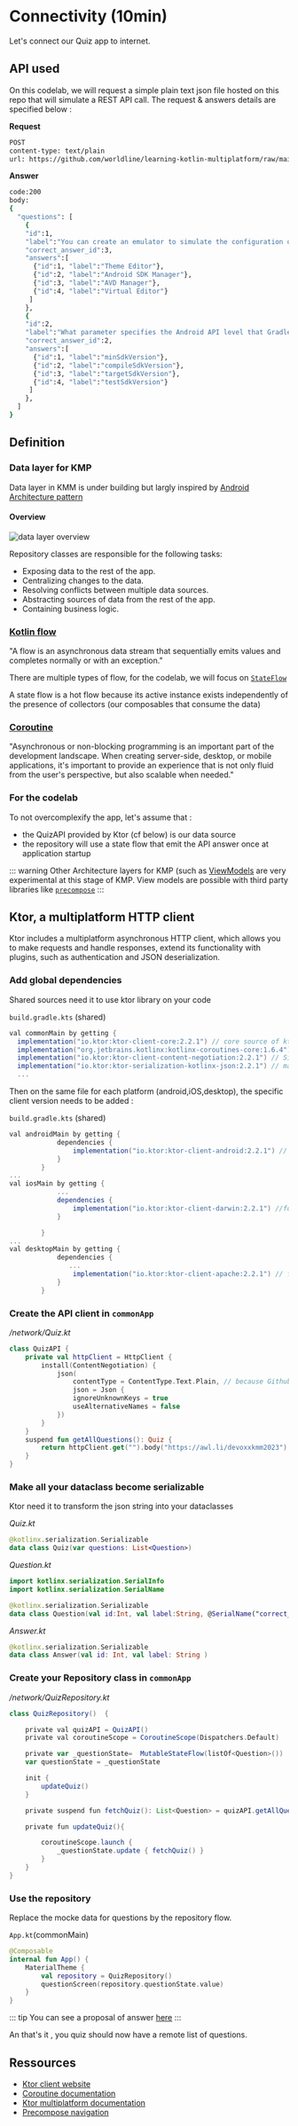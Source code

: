 # Connectivity (10min)

Let's connect our Quiz app to internet. 

## API used

On this codelab, we will request a simple plain text json file hosted on this repo that will simulate a REST API call.
The request & answers details are specified below :

**Request**
```bash
POST
content-type: text/plain  
url: https://github.com/worldline/learning-kotlin-multiplatform/raw/main/quiz.json
```

**Answer**

```bash
code:200
body: 
{
  "questions": [
    { 
    "id":1, 
    "label":"You can create an emulator to simulate the configuration of a particular type of Android device using a tool like", 
    "correct_answer_id":3, 
    "answers":[
      {"id":1, "label":"Theme Editor"},
      {"id":2, "label":"Android SDK Manager"},
      {"id":3, "label":"AVD Manager"},
      {"id":4, "label":"Virtual Editor"}
     ]
    },
    {
    "id":2, 
    "label":"What parameter specifies the Android API level that Gradle should use to compile your app?", 
    "correct_answer_id":2, 
    "answers":[
      {"id":1, "label":"minSdkVersion"},
      {"id":2, "label":"compileSdkVersion"},
      {"id":3, "label":"targetSdkVersion"},
      {"id":4, "label":"testSdkVersion"}
     ]
    },
  ]
}
```


## Definition 
### Data layer for KMP

Data layer in KMM is under building but largly inspired by [Android Architecture pattern]("https://developer.android.com/topic/architecture/data-layer")

#### Overview

![data layer overview](../assets/images/data_layer.png)

Repository classes are responsible for the following tasks:
  * Exposing data to the rest of the app.
  * Centralizing changes to the data.
  * Resolving conflicts between multiple data sources.
  * Abstracting sources of data from the rest of the app.
  * Containing business logic.

### [Kotlin flow](https://kotlinlang.org/api/kotlinx.coroutines/kotlinx-coroutines-core/kotlinx.coroutines.flow/-flow/)

"A flow is an asynchronous data stream that sequentially emits values and completes normally or with an exception."

There are multiple types of flow, for the codelab, we will focus on [`StateFlow`](https://kotlinlang.org/api/kotlinx.coroutines/kotlinx-coroutines-core/kotlinx.coroutines.flow/-state-flow/)

A state flow is a hot flow because its active instance exists independently of the presence of collectors (our composables that consume the data)

### [Coroutine](https://kotlinlang.org/docs/coroutines-overview.html)

"Asynchronous or non-blocking programming is an important part of the development landscape. When creating server-side, desktop, or mobile applications, it's important to provide an experience that is not only fluid from the user's perspective, but also scalable when needed."

### For the codelab

To not overcomplexify the app, let's assume that :
  * the QuizAPI provided by Ktor (cf below) is our data source
  * the repository will use a state flow that emit the API answer once at application startup

::: warning
  Other Architecture layers for KMP (such as [ViewModels](https://developer.android.com/topic/libraries/architecture/viewmodel) are very experimental at this stage of KMP. View models are possible with third party libraries like [`precompose`]('https://tlaster.github.io/PreCompose/')
:::

## Ktor, a multiplatform HTTP client

Ktor includes a multiplatform asynchronous HTTP client, which allows you to make requests and handle responses, extend its functionality with plugins, such as authentication and JSON deserialization. 

### Add global dependencies

Shared sources need it to use ktor library on your code

`build.gradle.kts` (shared) 
```groovy
val commonMain by getting {
  implementation("io.ktor:ktor-client-core:2.2.1") // core source of ktor
  implementation("org.jetbrains.kotlinx:kotlinx-coroutines-core:1.6.4") // For making asynchronous calls
  implementation("io.ktor:ktor-client-content-negotiation:2.2.1") // Simplify handling of content type based deserialization 
  implementation("io.ktor:ktor-serialization-kotlinx-json:2.2.1") // make your dataclasses serializable
  ...
```

Then on the same file for each platform (android,iOS,desktop), the specific client version needs to be added :

`build.gradle.kts` (shared) 
```groovy
val androidMain by getting {
            dependencies {
                implementation("io.ktor:ktor-client-android:2.2.1") // for Android
            }
        }
...
val iosMain by getting {
            ...
            dependencies {
                implementation("io.ktor:ktor-client-darwin:2.2.1") //for iOS
            }

        }
...
val desktopMain by getting {
            dependencies {
               ...
                implementation("io.ktor:ktor-client-apache:2.2.1") // for Desktop
            }
        }
```

### Create the API client in `commonApp`

*/network/Quiz.kt*
``` kotlin
class QuizAPI {
    private val httpClient = HttpClient {
        install(ContentNegotiation) {
            json(
                contentType = ContentType.Text.Plain, // because Github is not returning an 'application/json' header
                json = Json {
                ignoreUnknownKeys = true
                useAlternativeNames = false
            })
        }
    }
    suspend fun getAllQuestions(): Quiz {
        return httpClient.get("").body("https://awl.li/devoxxkmm2023")
    }
}
```

### Make all your dataclass become serializable

Ktor need it to transform the json string into your dataclasses

*Quiz.kt*
```kotlin
@kotlinx.serialization.Serializable
data class Quiz(var questions: List<Question>)
```

*Question.kt*
```kotlin
import kotlinx.serialization.SerialInfo
import kotlinx.serialization.SerialName

@kotlinx.serialization.Serializable
data class Question(val id:Int, val label:String, @SerialName("correct_answer_id") val correctAnswerId:Int, val answers:List<Answer>)
```

*Answer.kt*
```kotlin
@kotlinx.serialization.Serializable
data class Answer(val id: Int, val label: String )
```

 ### Create your Repository class in `commonApp`

*/network/QuizRepository.kt*
```groovy
class QuizRepository()  {

    private val quizAPI = QuizAPI()
    private val coroutineScope = CoroutineScope(Dispatchers.Default)

    private var _questionState=  MutableStateFlow(listOf<Question>())
    var questionState = _questionState

    init {
        updateQuiz()
    }

    private suspend fun fetchQuiz(): List<Question> = quizAPI.getAllQuestions().questions

    private fun updateQuiz(){

        coroutineScope.launch {
            _questionState.update { fetchQuiz() }
        }
    }
}
```

### Use the repository 

Replace the mocke data for questions by the repository flow.

`App.kt`(commonMain)
```kotlin
@Composable
internal fun App() {
    MaterialTheme {
        val repository = QuizRepository()
        questionScreen(repository.questionState.value)
    }
}
```

::: tip
You can see a proposal of answer [here]("../assets/sources/km-part4-network.zip")
:::


An that's it , you quiz should now have a remote list of questions.

## Ressources
- [Ktor client website](https://ktor.io/docs/getting-started-ktor-client.html)
- [Coroutine documentation](https://kotlinlang.org/docs/coroutines-overview.html)
- [Ktor multiplatform documentation](https://kotlinlang.org/docs/multiplatform-mobile-ktor-sqldelight.html)
- [Precompose navigation](https://github.com/Tlaster/PreCompose/blob/master/docs/component/navigation.md)



